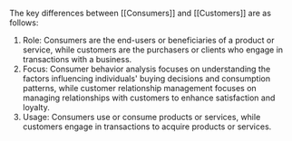 The key differences between [[Consumers]] and [[Customers]] are as follows:

1. Role: Consumers are the end-users or beneficiaries of a product or service, while customers are the purchasers or clients who engage in transactions with a business.    
2. Focus: Consumer behavior analysis focuses on understanding the factors influencing individuals' buying decisions and consumption patterns, while customer relationship management focuses on managing relationships with customers to enhance satisfaction and loyalty.    
3. Usage: Consumers use or consume products or services, while customers engage in transactions to acquire products or services.